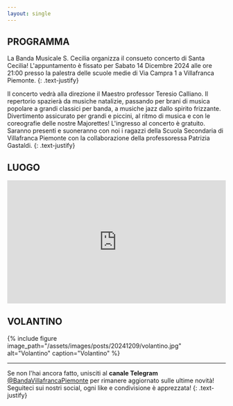 ```yaml
---
layout: single
---
```


## PROGRAMMA

La Banda Musicale S. Cecilia organizza il consueto concerto di Santa Cecilia! L'appuntamento è fissato per Sabato 14 Dicembre 2024 alle ore 21:00 presso la palestra delle scuole medie di Via Campra 1 a Villafranca Piemonte.
{: .text-justify}

Il concerto vedrà alla direzione il Maestro professor Teresio Calliano. Il repertorio spazierà da musiche natalizie, passando per brani di musica popolare a grandi classici per banda, a musiche jazz dallo spirito frizzante. Divertimento assicurato per grandi e piccini, al ritmo di musica e con le coreografie delle nostre Majorettes! L'ingresso al concerto è gratuito.
Saranno presenti e suoneranno con noi i ragazzi della Scuola Secondaria di Villafranca Piemonte con la collaborazione della professoressa Patrizia Gastaldi.
{: .text-justify}

## LUOGO

<style>
.map-responsive{
    overflow:hidden;
    padding-bottom:56.25%;
    position:relative;
    height:0;
}
.map-responsive iframe{
    left:0;
    top:0;
    height:100%;
    width:100%;
    position:absolute;
}

</style>

<div class="map-responsive">
<iframe src="https://www.google.com/maps/embed?pb=!1m18!1m12!1m3!1d2832.0023030158554!2d7.495391315803494!3d44.780758386805076!2m3!1f0!2f0!3f0!3m2!1i1024!2i768!4f13.1!3m3!1m2!1s0x47881e4f96acf819%3A0x238943c9ed6aaad4!2sVia+Stefano+Grande%2C+24%2C+10068+Villafranca+Piemonte+TO!5e0!3m2!1sit!2sit!4v1541069241559" width="600" height="450" frameborder="0" style="border:0" allowfullscreen></iframe>
</div>

## VOLANTINO

{% include figure image_path="/assets/images/posts/20241209/volantino.jpg" alt="Volantino" caption="Volantino" %}

---

Se non l'hai ancora fatto, unisciti al **canale Telegram** [@BandaVillafrancaPiemonte](https://t.me/BandaVillafrancaPiemonte) per rimanere aggiornato sulle ultime novità! Seguiteci sui nostri social, ogni like e condivisione è apprezzata!
{: .text-justify}